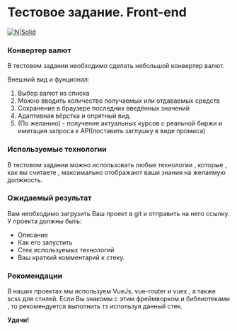 # Тестовое задание. Front-end

[![N|Solid](https://imperivm.world/image/footer-logo.png)](https://imperivm.world)


### Конвертер валют
В тестовом задании необходимо сделать небольшой конвертер валют.

Внешний вид и фунционал:
  1. Выбор валют из списка
  2. Можно вводить количество получаемых или отдаваемых средств
  3. Сохранение в браузере последних введённых значений
  4. Адаптивная вёрстка и опрятный вид.
  5. (По желанию) - получение актуальных курсов с реальной биржи и имитация запроса к API(поставить заглушку в виде промиса)

### Используемые технологии
В тестовом задании можно использовать любые технологии , которые , как вы считаете , максимально отображают ваши знания на желаемую должность.

### Ожидаемый результат
Вам необходимо загрузить Ваш проект в git и отправить на него ссылку.
У проекта должны быть:
* Описание
* Как его запустить
* Стек используемых технологий
* Ваш краткий комментарий к стеку.

### Рекомендации
В наших проектах мы используем VueJs, vue-router и vuex , а также scss для стилей. Если Вы знакомы с этим фреймворком и библиотеками , то рекомендуется выполнить тз используя данный стек.

**Удачи!**
